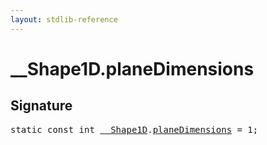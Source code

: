 ```yaml
---
layout: stdlib-reference
---
```


# __Shape1D.planeDimensions

## Signature
<pre>
<span class='code_keyword'>static</span> <span class='code_keyword'>const</span> int <a href="/stdlib-reference/types/Shape1D/index" class="code_type">__Shape1D</a>.<a href="/stdlib-reference/types/Shape1D/planeDimensions" class="code_var">planeDimensions</a> = 1;
</pre>

